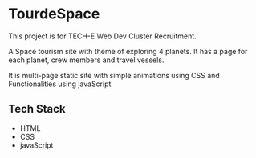 # TourdeSpace

This project is for TECH-E Web Dev Cluster Recruitment.

A Space tourism site with theme of exploring 4 planets. It has a page for each planet, crew members and travel vessels.

It is multi-page static site with simple animations using CSS and Functionalities using javaScript

## Tech Stack
- HTML
- CSS
- javaScript
